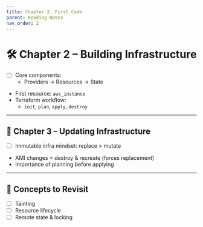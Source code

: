 ```yaml
---
title: Chapter 2: First Code
parent: Reading-Notes
nav_order: 2
---
```


# 🛠️ Chapter 2 – Building Infrastructure

- [ ] Core components:
  - Providers → Resources → State
- First resource: `aws_instance`
- Terraform workflow:
  - `init`, `plan`, `apply`, `destroy`

---

## 🔄 Chapter 3 – Updating Infrastructure

- [ ] Immutable infra mindset: replace > mutate
- AMI changes = destroy & recreate (forces replacement)
- Importance of planning before applying

---

## 🧠 Concepts to Revisit

- [ ] Tainting
- [ ] Resource lifecycle
- [ ] Remote state & locking
